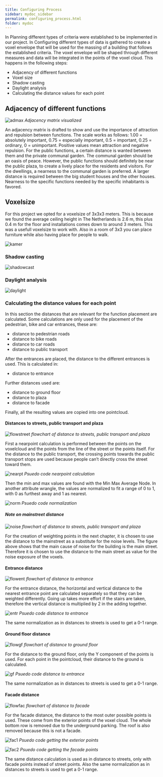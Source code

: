 ```yaml
---
title: Configuring Process
sidebar: mydoc_sidebar
permalink: configuring_process.html
folder: mydoc
---
```

In Planning different types of criteria were established to be implemented in our project. In Configuring different types of data is gathered to create a voxel envelope that will be used for the massing of a building that follows the established criteria. The voxel envelope will be shaped through different measures and data will be integrated in the points of the voxel cloud. This happens in the following steps: 
- Adjacency of different functions
- Voxel size 
- Shadow casting
- Daylight analysis
- Calculating the distance values for each point
  

## Adjacency of different functions

![admax](../images/adjacencyvisualized.jpg)
*Adjacency matrix visualized*

An adjacency matrix is drafted to show and use the importance of attraction and repulsion between functions. The scale works as follows: 1.00 = absolutely important, 0.75 = especially important, 0.5 = important, 0.25 = ordinary, 0 = unimportant. Positive values mean attraction and negative repulsion. 
For the public functions, a certain distance is wanted between them and the private communal garden. The communal garden should be an oasis of peace. However, the public functions should definitely  be near the public plaza, to create a lively place for the residents and visitors. 
For the dwellings, a nearness to the communal garden is preferred. A larger distance is required between the big student houses and the other houses. Nearness to the specific functions needed by the specific inhabitants is favored. 

## Voxelsize
For this project we opted for a voxelsize of 3x3x3 meters. This is because we found the average ceiling height in The Netherlands is 2.6 m, this plus 0.4 m for the floor and installations comes down to around 3 meters. This was a usefull voxelsize to work with. Also in a room of 3x3 you can place furniture while also having place for people to walk. 

![kamer](../images/kamer.jpg)


### Shadow casting
![shadowcast](../images/shadowcast.jpg)
### Daylight analysis
![daylight](../images/daylight.jpg)

### Calculating the distance values for each point
In this section the distances that are relevant for the function placement are calculated. Some calculations are only used for the placement of the pedestrian, bike and car entrances, these are:
- distance to pedestrian roads
- distance to bike roads
- distance to car roads
- distance to public transport


After the entrances are placed, the distance to the different entrances is used. This is calculated in:
- distance to entrance

Further distances used are:
- distance to ground floor
- distance to plaza
- distance to facade

Finally, all the resulting values are copied into one pointcloud. 

#### Distances to streets, public transport and plaza
![flowstreet](../images/streetdistances.jpg)
*flowchart of distance to streets, public transport and plaza*


First a nearpoint calculation is performed between the points on the voxelcloud and the points from the line of the street or the points itself. For the distance to the public transport, the crossing points towards the public transport stops are used because people can’t directly cross the street toward them. 


![nearpt](../images/psuedonearpoint.jpg)
*Psuedo code nearpoint calculation*
 
Then the min and max values are found with the Min Max Average Node. In another attribute wrangle, the values are normalized to fit a range of 0 to 1, with 0 as furthest away and 1 as nearest. 

![norm](../images/psuedonorm.jpg)
*Psuedo code normalization*
 

 
##### Note on mainstreet distance

![noise](../images/noiseargument.jpg)
*flowchart of distance to streets, public transport and plaza*

For the creation of weighting points in the next chapter, it is chosen to use the distance to the mainstreet as a substitute for the noise levels. The figure above shows that the main cause of noise for the building is the main street. Therefore it is chosen to use the distance to the main street as value for the noise exposure of the voxels.


#### Entrance distance

![flowent](../images/entrancedistanceflow.jpg)
*flowchart of distance to entrance*


For the entrance distance, the horizontal and vertical distance to the nearest entrance point are calculated separately so that they can be weighted differently. Going up takes more effort if the stairs are taken, therefore the vertical distance is multiplied by 2 in the adding together.

![entr](../images/psuedohor.jpg)
*Psuedo code distance to entrance*

The same normalization as in distances to streets is used to get a 0-1 range. 


#### Ground floor distance


![flowgf](../images/groundfloordistanceflow.jpg)
*flowchart of distance to ground floor*


For the distance to the ground floor, only the Y component of the points is used. For each point in the pointcloud, their distance to the ground is calculated.

![gf](../images/psuedogf.jpg)
*Psuedo code distance to entrance*


The same normalization as in distances to streets is used to get a 0-1 range. 


#### Facade distance 


![flowfac](../images/facadedistance.jpg)
*flowchart of distance to facade*


For the facade distance, the distance to the most outer possible points is used. These come from the exterior points of the voxel cloud. The whole bottom row is removed due to the underground parking. The roof is also removed because this is not a facade.

![fac1](../images/psuedofac1.jpg)
*Psuedo code getting the exterior points*

![fac2](../images/psuedofac1.jpg)
*Psuedo code getting the facade points*

The same distance calculation is used as in distance to streets, only with facade points instead of street points. Also the same normalization as in distances to streets is used to get a 0-1 range. 


